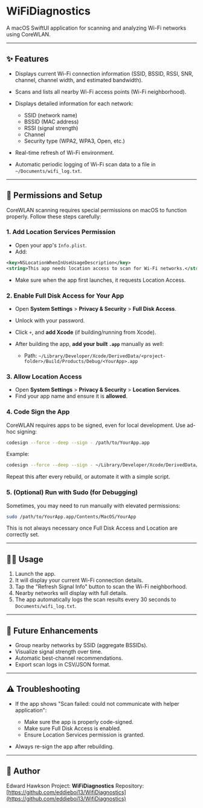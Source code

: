 # WiFiDiagnostics

A macOS SwiftUI application for scanning and analyzing Wi-Fi networks using CoreWLAN.

---

## ✨ Features

* Displays current Wi-Fi connection information (SSID, BSSID, RSSI, SNR, channel, channel width, and estimated bandwidth).
* Scans and lists all nearby Wi-Fi access points (Wi-Fi neighborhood).
* Displays detailed information for each network:

  * SSID (network name)
  * BSSID (MAC address)
  * RSSI (signal strength)
  * Channel
  * Security type (WPA2, WPA3, Open, etc.)
* Real-time refresh of Wi-Fi environment.
* Automatic periodic logging of Wi-Fi scan data to a file in `~/Documents/wifi_log.txt`.

---

## 🔑 Permissions and Setup

CoreWLAN scanning requires special permissions on macOS to function properly. Follow these steps carefully:

### 1. Add Location Services Permission

* Open your app's `Info.plist`.
* Add:

```xml
<key>NSLocationWhenInUseUsageDescription</key>
<string>This app needs location access to scan for Wi-Fi networks.</string>
```

* Make sure when the app first launches, it requests Location Access.

### 2. Enable Full Disk Access for Your App

* Open **System Settings** > **Privacy & Security** > **Full Disk Access**.
* Unlock with your password.
* Click `+`, and **add Xcode** (if building/running from Xcode).
* After building the app, **add your built `.app`** manually as well:

  * Path: `~/Library/Developer/Xcode/DerivedData/<project-folder>/Build/Products/Debug/<YourApp>.app`

### 3. Allow Location Access

* Open **System Settings** > **Privacy & Security** > **Location Services**.
* Find your app name and ensure it is **allowed**.

### 4. Code Sign the App

CoreWLAN requires apps to be signed, even for local development. Use ad-hoc signing:

```bash
codesign --force --deep --sign - /path/to/YourApp.app
```

Example:

```bash
codesign --force --deep --sign - ~/Library/Developer/Xcode/DerivedData/Networking_Tools-abcdefg/Build/Products/Debug/Networking_Tools.app
```

Repeat this after every rebuild, or automate it with a simple script.

### 5. (Optional) Run with Sudo (for Debugging)

Sometimes, you may need to run manually with elevated permissions:

```bash
sudo /path/to/YourApp.app/Contents/MacOS/YourApp
```

This is not always necessary once Full Disk Access and Location are correctly set.

---

## 👨‍💻 Usage

1. Launch the app.
2. It will display your current Wi-Fi connection details.
3. Tap the "Refresh Signal Info" button to scan the Wi-Fi neighborhood.
4. Nearby networks will display with full details.
5. The app automatically logs the scan results every 30 seconds to `Documents/wifi_log.txt`.

---

## 🚀 Future Enhancements

* Group nearby networks by SSID (aggregate BSSIDs).
* Visualize signal strength over time.
* Automatic best-channel recommendations.
* Export scan logs in CSV/JSON format.

---

## ⚠️ Troubleshooting

* If the app shows "Scan failed: could not communicate with helper application":

  * Make sure the app is properly code-signed.
  * Make sure Full Disk Access is enabled.
  * Ensure Location Services permission is granted.
* Always re-sign the app after rebuilding.

---

## 🚀 Author

Edward Hawkson
Project: **WiFiDiagnostics**
Repository: [https://github.com/eddieboi13/WifiDiagnostics](https://github.com/eddieboi13/WifiDiagnostics)

